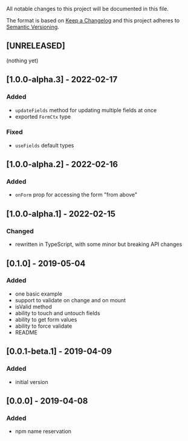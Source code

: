 All notable changes to this project will be documented in this file.

The format is based on [Keep a Changelog](http://keepachangelog.com/en/1.0.0/)
and this project adheres to [Semantic Versioning](http://semver.org/spec/v2.0.0.html).

## [UNRELEASED]
(nothing yet)

## [1.0.0-alpha.3] - 2022-02-17
### Added
- `updateFields` method for updating multiple fields at once
- exported `FormCtx` type
### Fixed
- `useFields` default types

## [1.0.0-alpha.2] - 2022-02-16
### Added
- `onForm` prop for accessing the form "from above"

## [1.0.0-alpha.1] - 2022-02-15
### Changed
- rewritten in TypeScript, with some minor but breaking API changes

## [0.1.0] - 2019-05-04
### Added
- one basic example
- support to validate on change and on mount
- isValid method
- ability to touch and untouch fields
- ability to get form values
- ability to force validate
- README

## [0.0.1-beta.1] - 2019-04-09
### Added
- initial version

## [0.0.0] - 2019-04-08
### Added
- npm name reservation
